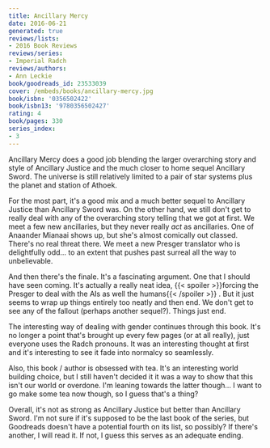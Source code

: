 ```yaml
---
title: Ancillary Mercy
date: 2016-06-21
generated: true
reviews/lists:
- 2016 Book Reviews
reviews/series:
- Imperial Radch
reviews/authors:
- Ann Leckie
book/goodreads_id: 23533039
cover: /embeds/books/ancillary-mercy.jpg
book/isbn: '0356502422'
book/isbn13: '9780356502427'
rating: 4
book/pages: 330
series_index:
- 3
---
```

Ancillary Mercy does a good job blending the larger overarching story and style of Ancillary Justice and the much closer to home sequel Ancillary Sword. The universe is still relatively limited to a pair of star systems plus the planet and station of Athoek.  

For the most part, it's a good mix and a much better sequel to Ancillary Justice than Ancillary Sword was. On the other hand, we still don't get to really deal with any of the overarching story telling that we got at first. We meet a few new ancillaries, but they never really _act_ as ancillaries. One of Anaander Mianaai shows up, but she's almost comically out classed. There's no real threat there. We meet a new Presger translator who is delightfully odd... to an extent that pushes past surreal all the way to unbelievable.  

<!--more-->

And then there's the finale. It's a fascinating argument. One that I should have seen coming. It's actually a really neat idea,  {{< spoiler >}}forcing the Presger to deal with the AIs as well the humans{{< /spoiler >}}  . But it just seems to wrap up things entirely too neatly and then end. We don't get to see any of the fallout (perhaps another sequel?). Things just end.  

The interesting way of dealing with gender continues through this book. It's no longer a point that's brought up every few pages (or at all really), just everyone uses the Radch pronouns. It was an interesting thought at first and it's interesting to see it fade into normalcy so seamlessly.  

Also, this book / author is obsessed with tea. It's an interesting world building choice, but I still haven't decided it it was a way to show that this isn't our world or overdone. I'm leaning towards the latter though... I want to go make some tea now though, so I guess that's a thing?  

Overall, it's not as strong as Ancillary Justice but better than Ancillary Sword. I'm not sure if it's supposed to be the last book of the series, but Goodreads doesn't have a potential fourth on its list, so possibly? If there's another, I will read it. If not, I guess this serves as an adequate ending.